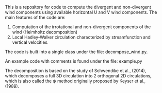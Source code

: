 This is a repository for code to compute the divergent and non-divergent wind components using available horizontal U and V wind components. 
The main features of the code are:
  1. Computation of the irrotational and non-divergent components of the wind (Helmholtz decomposition)
  2. Local Hadley-Walker circulation characterized by streamfunction and vertical velocities. 

The code is built into a single class under the file: decompose_wind.py. 

An example code with comments is found under the file: example.py

The decomposition is based on the study of Schwendike et al., (2014), which decomposes a full 3D circulation into 2 orthogonal 2D circulations, which is also called the $\psi$ method originally proposed by Keyser et al., (1989).
